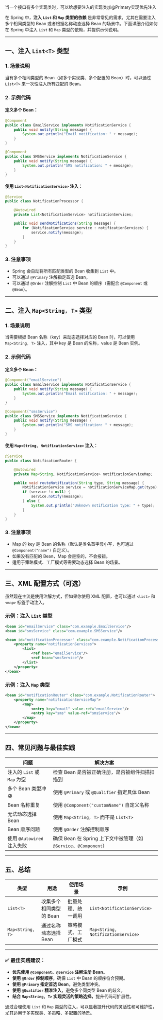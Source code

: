当一个接口有多个实现类时，可以给想要注入的实现类加@Primary实现优先注入

在 Spring 中，**注入 `List` 和 `Map` 类型的依赖** 是非常常见的需求，尤其在需要注入多个相同类型的 Bean 或者根据名称动态选择 Bean 的场景中。下面详细介绍如何在 Spring 中注入 `List` 和 `Map` 类型的依赖，并提供示例说明。

---

## 一、注入 `List<T>` 类型

### 1. 场景说明
当有多个相同类型的 Bean（如多个实现类、多个配置的 Bean）时，可以通过 `List<T>` 来一次性注入所有匹配的 Bean。

### 2. 示例代码

#### 定义多个 Bean：

```java
@Component
public class EmailService implements NotificationService {
    public void notify(String message) {
        System.out.println("Email notification: " + message);
    }
}

@Component
public class SMSService implements NotificationService {
    public void notify(String message) {
        System.out.println("SMS notification: " + message);
    }
}
```

#### 使用 `List<NotificationService>` 注入：

```java
@Service
public class NotificationProcessor {

    @Autowired
    private List<NotificationService> notificationServices;

    public void sendNotifications(String message) {
        for (NotificationService service : notificationServices) {
            service.notify(message);
        }
    }
}
```

### 3. 注意事项
- Spring 会自动将所有匹配类型的 Bean 收集到 `List` 中。
- 可以通过 `@Primary` 注解指定首选 Bean。
- 可以通过 `@Order` 注解控制 `List` 中 Bean 的顺序（需配合 `@Component` 或 `@Bean`）。

---

## 二、注入 `Map<String, T>` 类型

### 1. 场景说明
当需要根据 Bean 名称（key）来动态选择对应的 Bean 时，可以使用 `Map<String, T>` 注入，其中 key 是 Bean 的名称，value 是 Bean 实例。

### 2. 示例代码

#### 定义多个 Bean：

```java
@Component("emailService")
public class EmailService implements NotificationService {
    public void notify(String message) {
        System.out.println("Email notification: " + message);
    }
}

@Component("smsService")
public class SMSService implements NotificationService {
    public void notify(String message) {
        System.out.println("SMS notification: " + message);
    }
}
```

#### 使用 `Map<String, NotificationService>` 注入：

```java
@Service
public class NotificationRouter {

    @Autowired
    private Map<String, NotificationService> notificationServiceMap;

    public void routeNotification(String type, String message) {
        NotificationService service = notificationServiceMap.get(type);
        if (service != null) {
            service.notify(message);
        } else {
            System.out.println("Unknown notification type: " + type);
        }
    }
}
```

### 3. 注意事项
- Map 的 key 是 Bean 的名称（默认是类名首字母小写，也可通过 `@Component("name")` 自定义）。
- 如果没有匹配的 Bean，Map 会是空的，不会报错。
- 适用于策略模式、工厂模式等需要动态选择 Bean 的场景。

---

## 三、XML 配置方式（可选）

虽然现在主流是使用注解方式，但如果你使用 XML 配置，也可以通过 `<list>` 和 `<map>` 标签手动注入。

### 示例：注入 `List` 类型

```xml
<bean id="emailService" class="com.example.EmailService"/>
<bean id="smsService" class="com.example.SMSService"/>

<bean id="notificationProcessor" class="com.example.NotificationProcessor">
    <property name="notificationServices">
        <list>
            <ref bean="emailService"/>
            <ref bean="smsService"/>
        </list>
    </property>
</bean>
```

### 示例：注入 `Map` 类型

```xml
<bean id="notificationRouter" class="com.example.NotificationRouter">
    <property name="notificationServiceMap">
        <map>
            <entry key="email" value-ref="emailService"/>
            <entry key="sms" value-ref="smsService"/>
        </map>
    </property>
</bean>
```

---

## 四、常见问题与最佳实践

| 问题                        | 解决方案                                                     |
| --------------------------- | ------------------------------------------------------------ |
| 注入的 `List` 或 `Map` 为空 | 检查 Bean 是否被正确注册，是否被组件扫描扫描到               |
| 多个 Bean 类型冲突          | 使用 `@Primary` 或 `@Qualifier` 指定具体 Bean                |
| Bean 名称重复               | 使用 `@Component("customName")` 自定义名称                   |
| 无法动态选择 Bean           | 使用 `Map<String, T>` 而不是 `List<T>`                       |
| Bean 顺序问题               | 使用 `@Order` 注解控制顺序                                   |
| 使用 `@Autowired` 注入失败  | 确保 Bean 在 Spring 上下文中被管理（如 `@Service`、`@Component`） |

---

## 五、总结

| 类型             | 用途                    | 使用场景           | 示例                               |
| ---------------- | ----------------------- | ------------------ | ---------------------------------- |
| `List<T>`        | 收集多个相同类型的 Bean | 批量处理、统一调用 | `List<NotificationService>`        |
| `Map<String, T>` | 通过名称动态选择 Bean   | 策略模式、工厂模式 | `Map<String, NotificationService>` |

---

### ✅ 最佳实践建议：
- **优先使用 `@Component`、`@Service` 注解注册 Bean**。
- **使用 `@Order` 控制顺序**，确保 `List` 中 Bean 的顺序符合预期。
- **使用 `@Primary` 指定首选 Bean**，避免类型冲突。
- **使用 `@Qualifier` 精准注入**，避免多个同类型 Bean 的歧义。
- **结合 `Map<String, T>` 实现灵活的策略选择**，提升代码可扩展性。

通过合理使用 `List` 和 `Map` 类型的注入，可以显著提升代码的灵活性和可维护性，尤其适用于多实现类、多策略、多配置的场景。